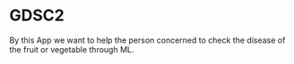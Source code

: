 # GDSC2
By this App we want to help the person concerned to check the disease of the fruit or vegetable through ML.
